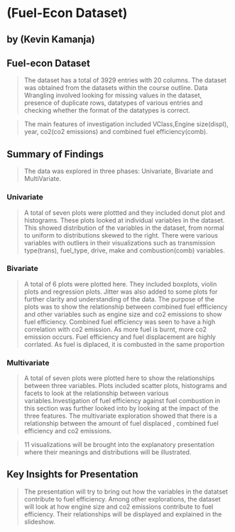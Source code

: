 # (Fuel-Econ Dataset)
## by (Kevin Kamanja)


## Fuel-econ Dataset

> The dataset has a total of 3929 entries with 20 columns. The dataset was obtained from the datasets within the course outline. Data Wrangling involved looking for missing values in the dataset, presence of duplicate rows, datatypes of various entries and checking whether the format of the datatypes is correct. 

> The main features of investigation included VClass,Engine size(displ), year, co2(co2 emissions) and combined fuel efficiency(comb). 


## Summary of Findings

> The data was explored in three phases: Univariate, Bivariate and MultiVariate.

### Univariate

> A total of seven plots were plottted and they included donut plot and histograms. These plots looked at individual variables in the dataset. This showed distribution of the variables in the dataset, from normal to uniform to distributions skewed to the right. There were various variables with outliers in their visualizations such as transmission type(trans), fuel_type, drive, make and combustion(comb) variables.

### Bivariate

> A total of 6 plots were plotted here. They included boxplots, violin plots and regression plots. Jitter was also added to some plots for further clarity and understanding of the data. The purpose of the plots was to show the relationship between combined fuel effficiency and other variables such as engine size and co2 emissions to show fuel efficiency. Combined fuel efficiency was seen to have  a high correlation with co2 emission. As more fuel is burnt, more co2 emission occurs. Fuel efficiency and fuel displacement are highly corrlated. As fuel is diplaced, it is combusted in the same proportion

### Multivariate

> A total of seven plots were plotted here to show the relationships between three variables. Plots included scatter plots, histograms and facets to look at the relationship between various variables.Investigation of fuel efficiency against fuel combustion in this section was further looked into by looking at the impact of the three features. The multivariate exploration showed that there is a relationship between the amount of fuel displaced , combined fuel efficiency and co2 emissions. 

> 11 visualizations will be brought into the explanatory presentation where their meanings and distributions will be illustrated.

## Key Insights for Presentation

> The presentation will try to bring out how the variables in the datatset contribute to fuel efficiency. Among other explorations, the dataset will look at how engine size and co2 emissions contribute to fuel efficiency. Their relationships will be displayed and explained in the slideshow.
